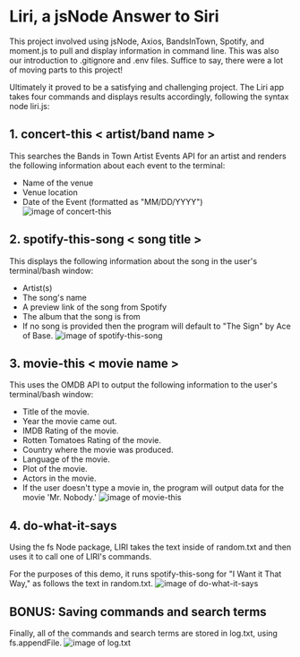 # Liri, a jsNode Answer to Siri
This project involved using jsNode, Axios, BandsInTown, Spotify, and moment.js to pull and display information in command line. This was also our introduction to .gitignore and .env files. Suffice to say, there were a lot of moving parts to this project!

Ultimately it proved to be a satisfying and challenging project. The Liri app takes four commands and displays results accordingly, following the syntax node liri.js:

## 1. concert-this < artist/band name >
This searches the Bands in Town Artist Events API for an artist and renders the following information about each event to the terminal:

* Name of the venue
* Venue location
* Date of the Event (formatted as "MM/DD/YYYY")
![image of concert-this](https://i.imgur.com/MLN8OCQ.png)

## 2. spotify-this-song < song title >
This displays the following information about the song in the user's terminal/bash window:

* Artist(s)
* The song's name
* A preview link of the song from Spotify
* The album that the song is from
* If no song is provided then the program will default to "The Sign" by Ace of Base.
![image of spotify-this-song](https://i.imgur.com/2G2lfdG.png)

## 3. movie-this < movie name >
This uses the OMDB API to output the following information to the user's terminal/bash window:

* Title of the movie.
* Year the movie came out.
* IMDB Rating of the movie.
* Rotten Tomatoes Rating of the movie.
* Country where the movie was produced.
* Language of the movie.
* Plot of the movie.
* Actors in the movie.
* If the user doesn't type a movie in, the program will output data for the movie 'Mr. Nobody.'
![image of movie-this](https://i.imgur.com/aon0zCD.png)

## 4. do-what-it-says
Using the fs Node package, LIRI takes the text inside of random.txt and then uses it to call one of LIRI's commands.

For the purposes of this demo, it runs spotify-this-song for "I Want it That Way," as follows the text in random.txt.
![image of do-what-it-says](https://i.imgur.com/0ayMJmV.png)

## BONUS: Saving commands and search terms
Finally, all of the commands and search terms are stored in log.txt, using fs.appendFile.
![image of log.txt](https://i.imgur.com/hU16itD.png)
